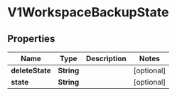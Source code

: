 # V1WorkspaceBackupState

## Properties
Name | Type | Description | Notes
------------ | ------------- | ------------- | -------------
**deleteState** | **String** |  |  [optional]
**state** | **String** |  |  [optional]
